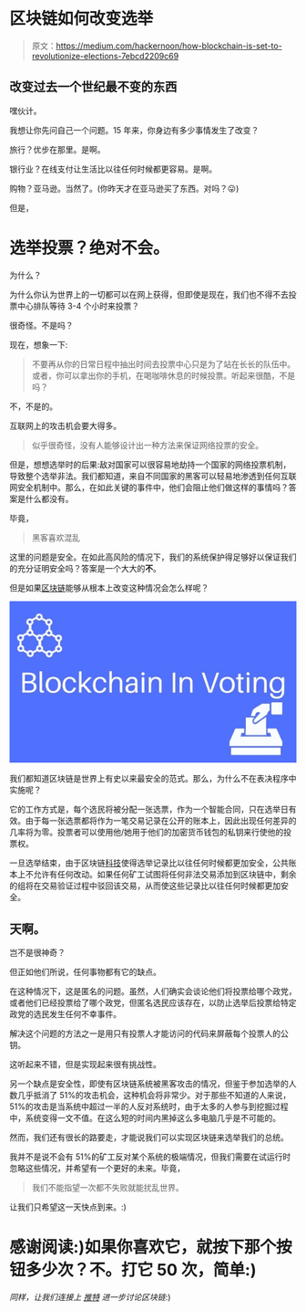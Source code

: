 # 区块链如何改变选举

> 原文：<https://medium.com/hackernoon/how-blockchain-is-set-to-revolutionize-elections-7ebcd2209c69>

## 改变过去一个世纪最不变的东西

嘿伙计。

我想让你先问自己一个问题。15 年来，你身边有多少事情发生了改变？

旅行？优步在那里。是啊。

银行业？在线支付让生活比以往任何时候都更容易。是啊。

购物？亚马逊。当然了。(你昨天才在亚马逊买了东西。对吗？😛)

但是，

# 选举投票？绝对不会。

为什么？

为什么你认为世界上的一切都可以在网上获得，但即使是现在，我们也不得不去投票中心排队等待 3-4 个小时来投票？

很奇怪。不是吗？

现在，想象一下:

> 不要再从你的日常日程中抽出时间去投票中心只是为了站在长长的队伍中。或者，你可以拿出你的手机，在喝咖啡休息的时候投票。听起来很酷，不是吗？

不，不是的。

互联网上的攻击机会要大得多。

> 似乎很奇怪，没有人能够设计出一种方法来保证网络投票的安全。

但是，想想选举时的后果:敌对国家可以很容易地劫持一个国家的网络投票机制，导致整个选举非法。我们都知道，来自不同国家的黑客可以轻易地渗透到任何互联网安全机制中。那么，在如此关键的事件中，他们会阻止他们做这样的事情吗？答案是什么都没有。

毕竟，

> 黑客喜欢混乱

这里的问题是安全。在如此高风险的情况下，我们的系统保护得足够好以保证我们的充分证明安全吗？答案是一个大大的**不**。

但是如果[区块链](https://hackernoon.com/tagged/blockchain)能够从根本上改变这种情况会怎么样呢？

![](img/757af572baf1b1a55d0bcf3fbc64adc6.png)

我们都知道区块链是世界上有史以来最安全的范式。那么，为什么不在表决程序中实施呢？

它的工作方式是，每个选民将被分配一张选票，作为一个智能合同，只在选举日有效。由于每一张选票都将作为一笔交易记录在公开的账本上，因此出现任何差异的几率将为零。投票者可以使用他/她用于他们的加密货币钱包的私钥来行使他的投票权。

一旦选举结束，由于区块链[科技](https://hackernoon.com/tagged/technology)使得选举记录比以往任何时候都更加安全，公共账本上不允许有任何改动。如果任何矿工试图将任何非法交易添加到区块链中，剩余的组将在交易验证过程中驳回该交易，从而使这些记录比以往任何时候都更加安全。

## 天啊。

岂不是很神奇？

但正如他们所说，任何事物都有它的缺点。

在这种情况下，这是匿名的问题。虽然，人们确实会谈论他们将投票给哪个政党，或者他们已经投票给了哪个政党，但匿名选民应该存在，以防止选举后投票给特定政党的选民发生任何不幸事件。

解决这个问题的方法之一是用只有投票人才能访问的代码来屏蔽每个投票人的公钥。

这听起来不错，但是实现起来很有挑战性。

另一个缺点是安全性，即使有区块链系统被黑客攻击的情况，但鉴于参加选举的人数几乎抵消了 51%的攻击机会，这种机会将非常少。对于那些不知道的人来说，51%的攻击是当系统中超过一半的人反对系统时，由于太多的人参与到挖掘过程中，系统变得一文不值。在这么短的时间内黑掉这么多电脑几乎是不可能的。

然而，我们还有很长的路要走，才能说我们可以实现区块链来选举我们的总统。

我并不是说不会有 51%的矿工反对某个系统的极端情况，但我们需要在试运行时忽略这些情况，并希望有一个更好的未来。毕竟，

> 我们不能指望一次都不失败就能扰乱世界。

让我们只希望这一天快点到来。:)

# 感谢阅读:)如果你喜欢它，就按下那个按钮多少次？不。打它 50 次，简单:)

*同样，让我们连接上* [*推特*](http://twitter.com/ankitkr0) *进一步讨论区块链*:)